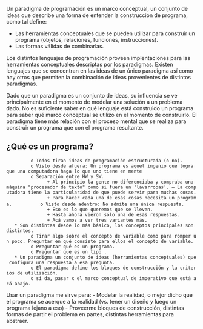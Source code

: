 Un paradigma de programación es un marco conceptual, un conjunto de ideas que describe una forma de entender la construcción de programa, como tal define:

-   Las herramientas conceptuales que se pueden utilizar para construir un programa (objetos, relaciones, funciones, instrucciones).
-   Las formas válidas de combinarlas.

Los distintos lenguajes de programación proveen implentaciones para las herramientas conceptuales descriptas por los paradigmas. Existen lenguajes que se concentran en las ideas de un único paradigma así como hay otros que permiten la combinación de ideas provenientes de distintos paradigmas.

Dado que un paradigma es un conjunto de ideas, su influencia se ve principalmente en el momento de modelar una solución a un problema dado. No es suficiente saber en qué lenguaje está construido un programa para saber qué marco conceptual se utilizó en el momento de construirlo. El paradigma tiene más relación con el proceso mental que se realiza para construir un programa que con el programa resultante.

¿Qué es un programa?
--------------------

`         o Todos tiran ideas de programación estructurada (o no).`
`         o Visto desde afuera: Un programa es aquel ingenio que logra que una computadora haga lo que uno tiene en mente`
`         o Separación entre HW y SW.`
`               + Al principio la gente no diferenciaba y compraba una máquina "procesador de texto" como si fuera un 'lavarropas'. — La computadora tiene la particularidad de que puede servir para muchas cosas.`
`               + Para hacer cada una de esas cosas necesita un programa. `
`         o Visto desde adentro: No admite una única respuesta.`
`               + Eso es lo que queremos que se lleven.`
`               + Hasta ahora vieron sólo una de esas respuestas.`
`               + Acá vamos a ver tres variantes más. `
`   * Son distintas desde lo más básico, los conceptos principales son distintos.`
`         o Tirar algo sobre el concepto de variable como para romper un poco. Preguntar en qué consiste para ellos el concepto de variable.`
`         o Preguntar qué es un programa.`
`         o Preguntar qué es un tipo . `
`   * Un paradigma un conjunto de ideas (herramientas conceptuales) que configura una respuesta a esa pregunta.`
`         o El paradigma define los bloques de construcción y la criterios de utilización.`
`         o si da, pasar x el marco conceptual de imperativo que está acá abajo. `

Usar un paradigma me sirve para: - Modelar la realidad, o mejor dicho que el programa se acerque a la realidad (vs. tener un diseño y luego un programa lejano a eso) - Proveerme bloques de construcción, distintas formas de partir el problema en partes, distintas herramientas para abstraer.
